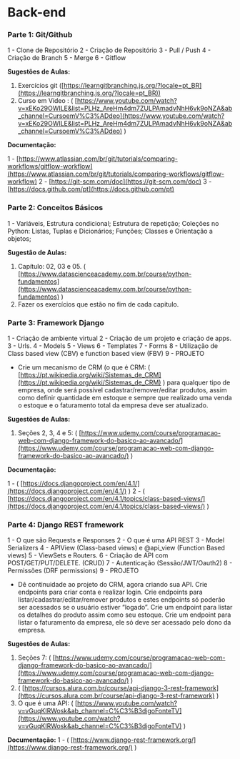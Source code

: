 # Back-end

### **Parte 1: Git/Github**

1 - Clone de Repositório
2 - Criação de Repositório
3 - Pull / Push
4 - Criação de Branch
5 - Merge
6 - Gitflow

**Sugestões de Aulas:**

1. Exercícios git ([https://learngitbranching.js.org/?locale=pt_BR](https://learngitbranching.js.org/?locale=pt_BR))
2. Curso em Vídeo : ( [https://www.youtube.com/watch?v=xEKo29OWILE&list=PLHz_AreHm4dm7ZULPAmadvNhH6vk9oNZA&ab_channel=CursoemV%C3%ADdeo](https://www.youtube.com/watch?v=xEKo29OWILE&list=PLHz_AreHm4dm7ZULPAmadvNhH6vk9oNZA&ab_channel=CursoemV%C3%ADdeo) )

**Documentação:**

1 - [https://www.atlassian.com/br/git/tutorials/comparing-workflows/gitflow-workflow](https://www.atlassian.com/br/git/tutorials/comparing-workflows/gitflow-workflow)
2 - [https://git-scm.com/doc](https://git-scm.com/doc)
3 - [https://docs.github.com/pt](https://docs.github.com/pt)

### **Parte 2: Conceitos Básicos**

1 - Variáveis, Estrutura condicional; Estrutura de repetição; Coleções no Python: Listas, Tuplas e Dicionários; Funções; Classes e Orientação a objetos;

**Sugestão de Aulas:**

1. Capítulo: 02, 03 e 05. ( [https://www.datascienceacademy.com.br/course/python-fundamentos](https://www.datascienceacademy.com.br/course/python-fundamentos) )
2. Fazer os exercícios que estão no fim de cada capitulo.

### **Parte 3: Framework Django**

1 - Criação de ambiente virtual
2 - Criação de um projeto e criação de apps.
3 - Urls.
4 - Models
5 - Views
6 - Templates
7 - Forms
8 - Utilização de Class based view (CBV) e  function based view (FBV)
9 - PROJETO

- Crie um mecanismo de CRM (o que é CRM:  ( [https://pt.wikipedia.org/wiki/Sistemas_de_CRM](https://pt.wikipedia.org/wiki/Sistemas_de_CRM) ) para qualquer tipo de empresa, onde será possível cadastrar/remover/editar produtos, assim como definir quantidade em estoque e sempre que realizado uma venda o estoque e o faturamento total da empresa deve ser atualizado.

**Sugestões de Aulas:**

1. Seções 2, 3, 4 e 5: ( [https://www.udemy.com/course/programacao-web-com-django-framework-do-basico-ao-avancado/](https://www.udemy.com/course/programacao-web-com-django-framework-do-basico-ao-avancado/) )

**Documentação:**

1 - ( [https://docs.djangoproject.com/en/4.1/](https://docs.djangoproject.com/en/4.1/) )
2 - ( [https://docs.djangoproject.com/en/4.1/topics/class-based-views/](https://docs.djangoproject.com/en/4.1/topics/class-based-views/) )

### **Parte 4:  Django REST framework**
1 - O que são Requests e Responses 
2 - O que é uma API REST
3 - Model Serializers
4 - APIView (Class-based views) e @api_view (Function Based views)
5 - ViewSets e Routers.
6 - Criação de API com POST/GET/PUT/DELETE. (CRUD)
7 - Autenticação (Sessão/JWT/Oauth2)
8 - Permissões (DRF permissions)
9 - PROJETO
- Dê continuidade ao projeto do CRM, agora criando sua API. Crie endpoints para criar conta e realizar login. Crie endpoints para listar/cadastrar/editar/remover produtos e estes endpoints só poderão ser acessados se o usuário estiver “logado”. Crie um endpoint para listar os detalhes do produto assim como seu estoque. Crie um endpoint para listar o faturamento da empresa, ele só deve ser acessado pelo dono da empresa.

**Sugestões de Aulas:**
1. Seções 7: ( [https://www.udemy.com/course/programacao-web-com-django-framework-do-basico-ao-avancado/](https://www.udemy.com/course/programacao-web-com-django-framework-do-basico-ao-avancado/) )
2. ( [https://cursos.alura.com.br/course/api-django-3-rest-framework](https://cursos.alura.com.br/course/api-django-3-rest-framework) )
3. O que é uma API: ( [https://www.youtube.com/watch?v=vGuqKIRWosk&ab_channel=C%C3%B3digoFonteTV](https://www.youtube.com/watch?v=vGuqKIRWosk&ab_channel=C%C3%B3digoFonteTV) )

**Documentação:**
1 - ( [https://www.django-rest-framework.org/](https://www.django-rest-framework.org/) )